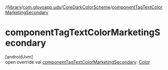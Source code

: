 //[library](../../../index.md)/[com.glovoapp.uds](../index.md)/[CoreDarkColorScheme](index.md)/[componentTagTextColorMarketingSecondary](component-tag-text-color-marketing-secondary.md)

# componentTagTextColorMarketingSecondary

[androidJvm]\
open override val [componentTagTextColorMarketingSecondary](component-tag-text-color-marketing-secondary.md): [Color](https://developer.android.com/reference/kotlin/androidx/compose/ui/graphics/Color.html)
